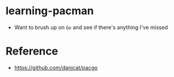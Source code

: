 # learning-pacman

- Want to brush up on `Go` and see if there's anything I've missed

# Reference

- https://github.com/danicat/pacgo
